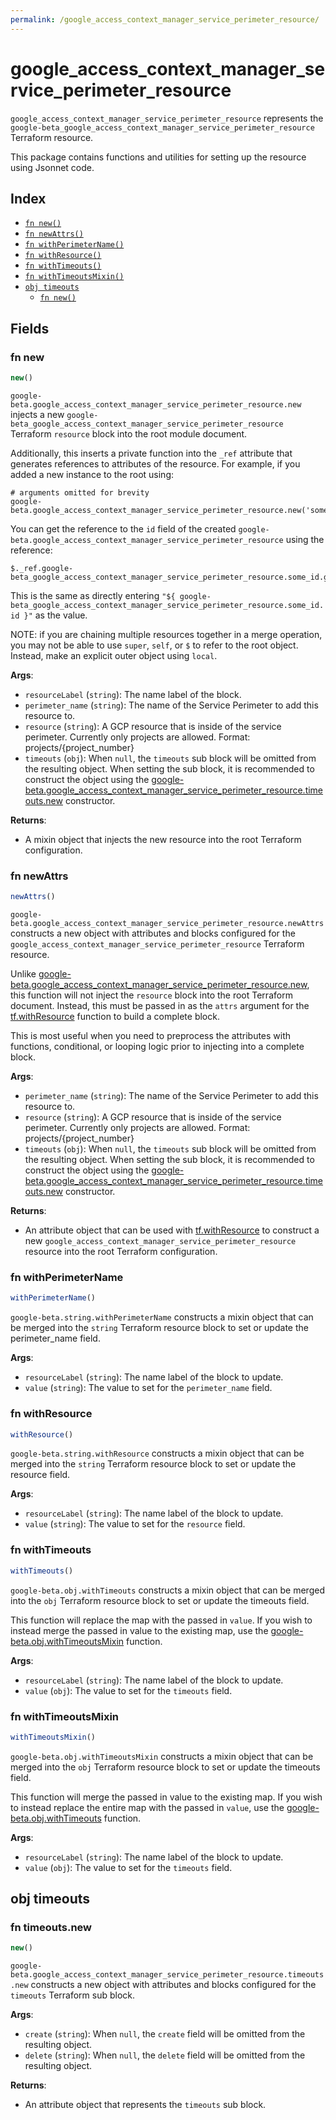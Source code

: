 ```yaml
---
permalink: /google_access_context_manager_service_perimeter_resource/
---
```


# google_access_context_manager_service_perimeter_resource

`google_access_context_manager_service_perimeter_resource` represents the `google-beta_google_access_context_manager_service_perimeter_resource` Terraform resource.



This package contains functions and utilities for setting up the resource using Jsonnet code.


## Index

* [`fn new()`](#fn-new)
* [`fn newAttrs()`](#fn-newattrs)
* [`fn withPerimeterName()`](#fn-withperimetername)
* [`fn withResource()`](#fn-withresource)
* [`fn withTimeouts()`](#fn-withtimeouts)
* [`fn withTimeoutsMixin()`](#fn-withtimeoutsmixin)
* [`obj timeouts`](#obj-timeouts)
  * [`fn new()`](#fn-timeoutsnew)

## Fields

### fn new

```ts
new()
```


`google-beta.google_access_context_manager_service_perimeter_resource.new` injects a new `google-beta_google_access_context_manager_service_perimeter_resource` Terraform `resource`
block into the root module document.

Additionally, this inserts a private function into the `_ref` attribute that generates references to attributes of the
resource. For example, if you added a new instance to the root using:

    # arguments omitted for brevity
    google-beta.google_access_context_manager_service_perimeter_resource.new('some_id')

You can get the reference to the `id` field of the created `google-beta.google_access_context_manager_service_perimeter_resource` using the reference:

    $._ref.google-beta_google_access_context_manager_service_perimeter_resource.some_id.get('id')

This is the same as directly entering `"${ google-beta_google_access_context_manager_service_perimeter_resource.some_id.id }"` as the value.

NOTE: if you are chaining multiple resources together in a merge operation, you may not be able to use `super`, `self`,
or `$` to refer to the root object. Instead, make an explicit outer object using `local`.

**Args**:
  - `resourceLabel` (`string`): The name label of the block.
  - `perimeter_name` (`string`): The name of the Service Perimeter to add this resource to.
  - `resource` (`string`): A GCP resource that is inside of the service perimeter.
Currently only projects are allowed.
Format: projects/{project_number}
  - `timeouts` (`obj`):  When `null`, the `timeouts` sub block will be omitted from the resulting object. When setting the sub block, it is recommended to construct the object using the [google-beta.google_access_context_manager_service_perimeter_resource.timeouts.new](#fn-google_access_context_manager_service_perimeter_resourcetimeoutsnew) constructor.

**Returns**:
- A mixin object that injects the new resource into the root Terraform configuration.


### fn newAttrs

```ts
newAttrs()
```


`google-beta.google_access_context_manager_service_perimeter_resource.newAttrs` constructs a new object with attributes and blocks configured for the `google_access_context_manager_service_perimeter_resource`
Terraform resource.

Unlike [google-beta.google_access_context_manager_service_perimeter_resource.new](#fn-google_access_context_manager_service_perimeter_resourcenew), this function will not inject the `resource`
block into the root Terraform document. Instead, this must be passed in as the `attrs` argument for the
[tf.withResource](https://github.com/tf-libsonnet/core/tree/main/docs#fn-withresource) function to build a complete block.

This is most useful when you need to preprocess the attributes with functions, conditional, or looping logic prior to
injecting into a complete block.

**Args**:
  - `perimeter_name` (`string`): The name of the Service Perimeter to add this resource to.
  - `resource` (`string`): A GCP resource that is inside of the service perimeter.
Currently only projects are allowed.
Format: projects/{project_number}
  - `timeouts` (`obj`):  When `null`, the `timeouts` sub block will be omitted from the resulting object. When setting the sub block, it is recommended to construct the object using the [google-beta.google_access_context_manager_service_perimeter_resource.timeouts.new](#fn-google_access_context_manager_service_perimeter_resourcetimeoutsnew) constructor.

**Returns**:
  - An attribute object that can be used with [tf.withResource](https://github.com/tf-libsonnet/core/tree/main/docs#fn-withresource) to construct a new `google_access_context_manager_service_perimeter_resource` resource into the root Terraform configuration.


### fn withPerimeterName

```ts
withPerimeterName()
```

`google-beta.string.withPerimeterName` constructs a mixin object that can be merged into the `string`
Terraform resource block to set or update the perimeter_name field.



**Args**:
  - `resourceLabel` (`string`): The name label of the block to update.
  - `value` (`string`): The value to set for the `perimeter_name` field.


### fn withResource

```ts
withResource()
```

`google-beta.string.withResource` constructs a mixin object that can be merged into the `string`
Terraform resource block to set or update the resource field.



**Args**:
  - `resourceLabel` (`string`): The name label of the block to update.
  - `value` (`string`): The value to set for the `resource` field.


### fn withTimeouts

```ts
withTimeouts()
```

`google-beta.obj.withTimeouts` constructs a mixin object that can be merged into the `obj`
Terraform resource block to set or update the timeouts field.

This function will replace the map with the passed in `value`. If you wish to instead merge the
passed in value to the existing map, use the [google-beta.obj.withTimeoutsMixin](TODO) function.

**Args**:
  - `resourceLabel` (`string`): The name label of the block to update.
  - `value` (`obj`): The value to set for the `timeouts` field.


### fn withTimeoutsMixin

```ts
withTimeoutsMixin()
```

`google-beta.obj.withTimeoutsMixin` constructs a mixin object that can be merged into the `obj`
Terraform resource block to set or update the timeouts field.

This function will merge the passed in value to the existing map. If you wish
to instead replace the entire map with the passed in `value`, use the [google-beta.obj.withTimeouts](TODO)
function.


**Args**:
  - `resourceLabel` (`string`): The name label of the block to update.
  - `value` (`obj`): The value to set for the `timeouts` field.


## obj timeouts



### fn timeouts.new

```ts
new()
```


`google-beta.google_access_context_manager_service_perimeter_resource.timeouts.new` constructs a new object with attributes and blocks configured for the `timeouts`
Terraform sub block.



**Args**:
  - `create` (`string`):  When `null`, the `create` field will be omitted from the resulting object.
  - `delete` (`string`):  When `null`, the `delete` field will be omitted from the resulting object.

**Returns**:
  - An attribute object that represents the `timeouts` sub block.
